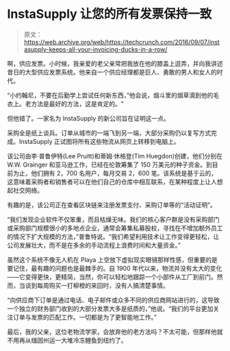 # InstaSupply 让您的所有发票保持一致 

> 原文：<https://web.archive.org/web/https://techcrunch.com/2016/09/07/instasupply-keeps-all-your-invoicing-ducks-in-a-row/>

啊，供应发票。小时候，我亲爱的老父亲常把我放在他的膝盖上逗弄，并向我讲述昔日的大型供应发票系统。他来自一个供应经理都是巨人、勇敢的男人和女人的时代。

“小约翰尼，不要在后勤学上尝试任何新东西，”他会说，烟斗里的烟草滴到他的毛衣上。老方法是最好的方法，这是肯定的。"

但他错了。一家名为 InstaSupply 的新公司旨在证明这一点。

采购全是纸上谈兵。订单从城市的一端飞到另一端，大部分采购仍以复写方式完成。InstaSupply 正试图将所有这些物流从网页上转移到电脑上。

该公司由李·普鲁伊特(Lee Pruitt)和蒂姆·休格登(Tim Huegdon)创建，他们分别在 W.W. Grainger 和亚马逊工作，已经在伦敦筹集了 150 万美元的种子资金。到目前为止，他们拥有 2，700 名用户，每月交易 2，600 笔。该系统是基于云的，这意味着采购者和销售者可以在他们自己的仓库中相互联系，在某种程度上让人想起社交网络。

有趣的是，该公司正在查看区块链来注册发票支付、采购订单等的“活动证明”。

“我们发现企业软件不仅笨重，而且枯燥无味。我们的核心客户群是没有采购部门或采购部门规模很小的多地点企业，通常会筹集私募股权，寻找在不增加额外员工的情况下扩大规模的方法，”普鲁特说。“我们希望利用技术让工作变得更轻松，让公司发展壮大，而不是在多余的手动流程上浪费时间和大量资金。”

虽然这个系统不像无人机在 Playa 上空放下虚拟现实眼镜那样性感，但重要的是要记住，最有趣的问题也是最棘手的。自 1900 年代以来，物流并没有太大的变化——它变得更快，更精简，当然，你可以轻松地跟踪一个小部件从工厂到前门。然而，当谈到每周购买一打柳橙的来回时，没有人搞清楚事情。

“向供应商下订单是通过电话、电子邮件或众多不同的供应商网站进行的，这导致一个独立的财务部门收到的大部分发票大多是纸质的，”他说。“我们的平台更加关注订单与发票的匹配工作。一切都是为了更智能地工作。”

最后，我的父亲，这位老物流学家，会放弃他的老方法吗？不太可能，但那样他就不用再从缅因州运一大堆冷冻鲤鱼到纽约了。